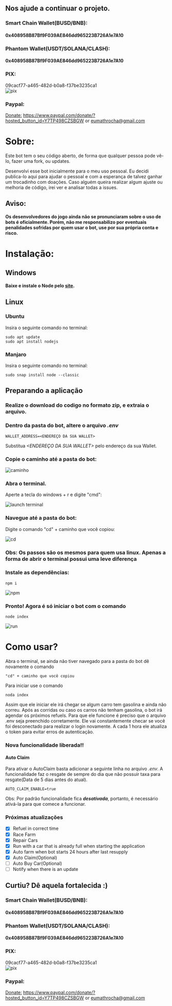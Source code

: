 ## Nos ajude a continuar o projeto.

### Smart Chain Wallet(BUSD/BNB):

#### 0x408958B87Bf9F039AE846dd965223B726A1e7A10

### Phantom Wallet(USDT/SOLANA/CLASH):

#### 0x408958B87Bf9F039AE846dd965223B726A1e7A10

### PIX:

09cacf77-a465-482d-b0a8-f37be3235ca1  
![pix](https://raw.githubusercontent.com/mrgasparini/ClashOfCars-Bot/main/readme-images/pix.jpg)

### Paypal:

[Donate:](https://www.paypal.com/donate/?hosted_button_id=Y7TP498CZSBGW)
https://www.paypal.com/donate/?hosted_button_id=Y7TP498CZSBGW
or
eumathrocha@gmail.com

# Sobre:

Este bot tem o seu código aberto, de forma que qualquer pessoa pode vê-lo, fazer uma fork, ou updates.

Desenvolvi esse bot inicialmente para o meu uso pessoal. Eu decidi publica-lo
aqui para ajudar o pessoal e com a esperança de talvez ganhar um trocadinho com
doações. Caso alguém queira realizar algum ajuste ou melhoria de código, irei ver e analisar todas a issues.

## Aviso:

#### Os desenvolvedores do jogo ainda não se pronunciaram sobre o uso de bots é oficialmente. Porém, não me responsabilizo por eventuais penalidades sofridas por quem usar o bot, use por sua própria conta e risco.

# Instalação:

## Windows

#### Baixe e instale o Node pelo [site](https://nodejs.org/en/download/).

## Linux

### Ubuntu

Insira o seguinte comando no terminal:

```
sudo apt update
sudo apt install nodejs
```

### Manjaro

Insira o seguinte comando no terminal:

```
sudo snap install node --classic
```

## Preparando a aplicação

### Realize o download do codigo no formato zip, e extraia o arquivo.

### Dentro da pasta do bot, altere o arquivo _.env_

```
WALLET_ADDRESS=<ENDEREÇO DA SUA WALLET>
```

Substitua _<ENDEREÇO DA SUA WALLET>_ pelo endereço da sua Wallet.

### Copie o caminho até a pasta do bot:

![caminho](https://raw.githubusercontent.com/mrgasparini/ClashOfCars-Bot/main/readme-images/address.png)

### Abra o terminal.

Aperte a tecla do windows + r e digite "cmd":

![launch terminal](https://raw.githubusercontent.com/mrgasparini/ClashOfCars-Bot/main/readme-images/cmd.png)

### Navegue até a pasta do bot:

Digite o comando "cd" + caminho que você copiou:

![cd](https://raw.githubusercontent.com/mrgasparini/ClashOfCars-Bot/main/readme-images/cd.png)

### Obs: Os passos são os mesmos para quem usa linux. Apenas a forma de abrir o terminal possui uma leve diferença

### Instale as dependências:

```
npm i
```

![npm](https://raw.githubusercontent.com/mrgasparini/ClashOfCars-Bot/main/readme-images/npm.png)

### Pronto! Agora é só iniciar o bot com o comando

```
node index
```

![run](https://raw.githubusercontent.com/mrgasparini/ClashOfCars-Bot/main/readme-images/node.png)

# Como usar?

Abra o terminal, se ainda não tiver navegado para a pasta do bot dê novamente o comando

```
"cd" + caminho que você copiou
```

Para iniciar use o comando

```
noda index
```

Assim que ele iniciar ele irá chegar se algum carro tem gasolina e ainda não correu. Após as corridas ou caso os carros não tenham gasolina, o bot irá agendar os próximos refuels.
Para que ele funcione é preciso que o arquivo .env seja preenchido corretamente.
Ele vai constantemente checar se você foi desconectado para realizar o login novamente.
A cada 1 hora ele atualiza o token para evitar erros de autenticação.

### Nova funcionalidade liberada!!

#### Auto Claim

Para ativar o AutoClaim basta adicionar a seguinte linha no arquivo _.env_. A funcionalidade faz o resgate de sempre do dia que não possuir taxa para resgate(Data de 5 dias antes do atual).

```
AUTO_CLAIM_ENABLE=true
```

Obs: Por padrão funcionalidade fica **_desativada_**, portanto, é necessário ativá-la para que comece a funcionar.

### Próximas atualizações

- [x] Refuel in correct time
- [x] Race Farm
- [x] Repair Cars
- [x] Run with a car that is already full when starting the application
- [x] Auto farm when bot starts 24 hours after last resupply
- [x] Auto Claim(Optional)
- [ ] Auto Buy Car(Optional)
- [ ] Notify when there is an update

## Curtiu? Dê aquela fortalecida :)

### Smart Chain Wallet(BUSD/BNB):

#### 0x408958B87Bf9F039AE846dd965223B726A1e7A10

### Phantom Wallet(USDT/SOLANA/CLASH):

#### 0x408958B87Bf9F039AE846dd965223B726A1e7A10

### PIX:

09cacf77-a465-482d-b0a8-f37be3235ca1  
![pix](https://raw.githubusercontent.com/mrgasparini/ClashOfCars-Bot/main/readme-images/pix.jpg)

### Paypal:

[Donate:](https://www.paypal.com/donate/?hosted_button_id=Y7TP498CZSBGW)
https://www.paypal.com/donate/?hosted_button_id=Y7TP498CZSBGW
or
eumathrocha@gmail.com
